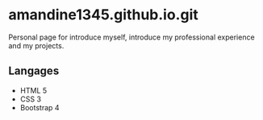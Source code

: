 # amandine1345.github.io.git

Personal page for introduce myself, introduce my professional experience and my projects.

## Langages

* HTML 5
* CSS 3
* Bootstrap 4 